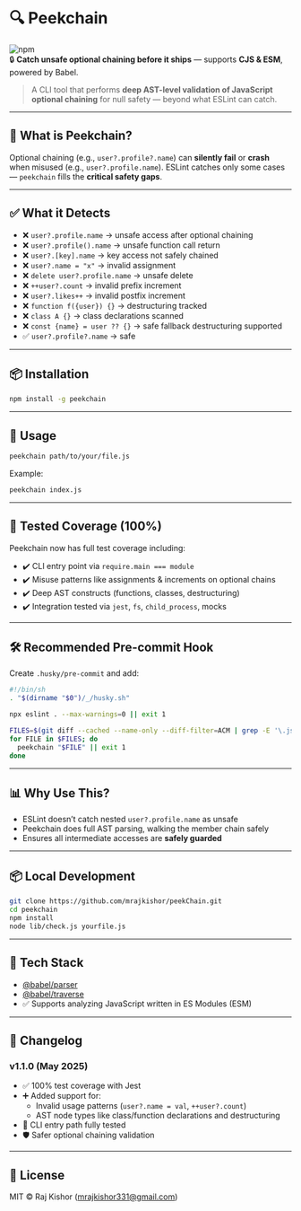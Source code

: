 # 🔍 Peekchain

![npm](https://img.shields.io/npm/v/peekchain?color=blue)  
🔒 **Catch unsafe optional chaining before it ships** — supports **CJS & ESM**, powered by Babel.

> A CLI tool that performs **deep AST-level validation of JavaScript optional chaining** for null safety — beyond what ESLint can catch.

---

## 🚀 What is Peekchain?

Optional chaining (e.g., `user?.profile?.name`) can **silently fail** or **crash** when misused (e.g., `user?.profile.name`). ESLint catches only some cases — `peekchain` fills the **critical safety gaps**.

---

## ✅ What it Detects

- ❌ `user?.profile.name` → unsafe access after optional chaining  
- ❌ `user?.profile().name` → unsafe function call return  
- ❌ `user?.[key].name` → key access not safely chained  
- ❌ `user?.name = "x"` → invalid assignment  
- ❌ `delete user?.profile.name` → unsafe delete  
- ❌ `++user?.count` → invalid prefix increment  
- ❌ `user?.likes++` → invalid postfix increment  
- ❌ `function f({user}) {}` → destructuring tracked  
- ❌ `class A {}` → class declarations scanned  
- ❌ `const {name} = user ?? {}` → safe fallback destructuring supported  
- ✅ `user?.profile?.name` → safe

---

## 📦 Installation

```bash
npm install -g peekchain
```

---

## 🧪 Usage

```bash
peekchain path/to/your/file.js
```

Example:
```bash
peekchain index.js
```

---

## 🧪 Tested Coverage (100%)

Peekchain now has full test coverage including:

- ✔️ CLI entry point via `require.main === module`
- ✔️ Misuse patterns like assignments & increments on optional chains
- ✔️ Deep AST constructs (functions, classes, destructuring)
- ✔️ Integration tested via `jest`, `fs`, `child_process`, mocks

---

## 🛠️ Recommended Pre-commit Hook

Create `.husky/pre-commit` and add:

```bash
#!/bin/sh
. "$(dirname "$0")/_/husky.sh"

npx eslint . --max-warnings=0 || exit 1

FILES=$(git diff --cached --name-only --diff-filter=ACM | grep -E '\.js$')
for FILE in $FILES; do
  peekchain "$FILE" || exit 1
done
```

---

## 📊 Why Use This?

- ESLint doesn’t catch nested `user?.profile.name` as unsafe  
- Peekchain does full AST parsing, walking the member chain safely  
- Ensures all intermediate accesses are **safely guarded**

---

## 📦 Local Development

```bash
git clone https://github.com/mrajkishor/peekChain.git
cd peekchain
npm install
node lib/check.js yourfile.js
```

---

## 🧠 Tech Stack

- [@babel/parser](https://babel.dev/docs/babel-parser)
- [@babel/traverse](https://babel.dev/docs/babel-traverse)
- ✅ Supports analyzing JavaScript written in ES Modules (ESM)

---

## 📝 Changelog

### v1.1.0 (May 2025)

- ✅ 100% test coverage with Jest
- ➕ Added support for:
  - Invalid usage patterns (`user?.name = val`, `++user?.count`)
  - AST node types like class/function declarations and destructuring
- 🧪 CLI entry path fully tested
- 🛡️ Safer optional chaining validation

---

## 📄 License

MIT © Raj Kishor (mrajkishor331@gmail.com)
